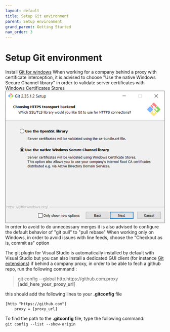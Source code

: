```yaml
---
layout: default
title: Setup Git environment
parent: Setup environment
grand_parent: Getting Started
nav_order: 3
---
```


# Setup Git environment 

Install [Git for windows](https://git-scm.com/download/win)
When working for a company behind a proxy with certificate interception, it is advised to choose "Use the native Windows Secure Channel library" in order to validate server certificates with Windows Certificates Stores
![Git Windows ssl](../../Images/GitSsl.png)
In order to avoid to do unnecessary merges it is also advised to configure the default behavior of "git pull" to "pull rebase"
When working only on Windows, in order to avoid issues with line feeds, choose the "Checkout as is, commit as" option

The git plugin for Visual Studio is automatically installed by default with Visual Studio but you can also install a dedicated GUI client (for instance [Git extensions](https://gitextensions.github.io/))
if behind a company proxy, in order to be able to fech a github repo, run the following command :
> git config --global http.https://<area>github.com.proxy [**add_here_your_proxy_url**]

this should add the following lines to your **.gitconfig** file
```
[http "https://github.com"]
	proxy = [proxy_url]
```

To find the path to the **.gitconfig** file, type the following command:   
`git config --list --show-origin`   
